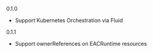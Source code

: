 0.1.0

- Support Kubernetes Orchestration via Fluid

0.1.1

- Support ownerReferences on EACRuntime resources